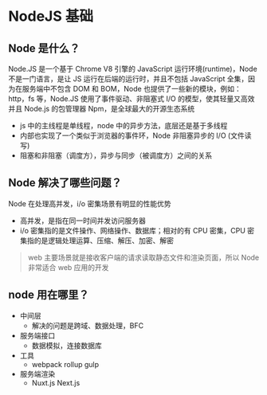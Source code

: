# NodeJS 基础

## Node 是什么？

Node.JS 是一个基于 Chrome V8 引擎的 JavaScript 运行环境(runtime)，Node 不是一门语言，是让 JS 运行在后端的运行时，并且不包括 JavaScript 全集，因为在服务端中不包含 DOM 和 BOM，Node 也提供了一些新的模块，例如：http，fs 等，Node.JS 使用了事件驱动、非阻塞式 I/O 的模型，使其轻量又高效并且 Node.js 的包管理器 Npm，是全球最大的开源生态系统

- js 中的主线程是单线程，node 中的异步方法，底层还是基于多线程
- 内部也实现了一个类似于浏览器的事件环，Node 非阻塞异步的 I/O (文件读写)
- 阻塞和非阻塞（调度方），异步与同步（被调度方）之间的关系

## Node 解决了哪些问题？

Node 在处理高并发，i/o 密集场景有明显的性能优势

- 高并发，是指在同一时间并发访问服务器
- i/o 密集指的是文件操作、网络操作、数据库；相对的有 CPU 密集，CPU 密集指的是逻辑处理运算、压缩、解压、加密、解密

> web 主要场景就是接收客户端的请求读取静态文件和渲染页面，所以 Node 非常适合 web 应用的开发

## node 用在哪里？

- 中间层
  - 解决的问题是跨域、数据处理，BFC
- 服务端接口
  - 数据模拟，连接数据库
- 工具
  - webpack rollup gulp
- 服务端渲染
  - Nuxt.js Next.js
